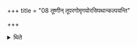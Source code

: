 +++
title = "08 तूष्णीन् तूपरगोमृगयोरसिपथान्कल्पयन्ति"

+++

<details><summary>थिते</summary>

तूष्णीं तूपरगोमृगयोरसिपथान्कल्पयन्ति ८
</details>
